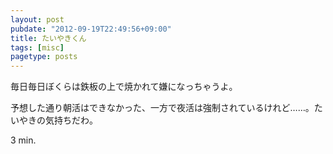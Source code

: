 ```yaml
---
layout: post
pubdate: "2012-09-19T22:49:56+09:00"
title: たいやきくん
tags: [misc]
pagetype: posts
---
```

毎日毎日ぼくらは鉄板の上で焼かれて嫌になっちゃうよ。

予想した通り朝活はできなかった、一方で夜活は強制されているけれど……。たいやきの気持ちだわ。

3 min.

